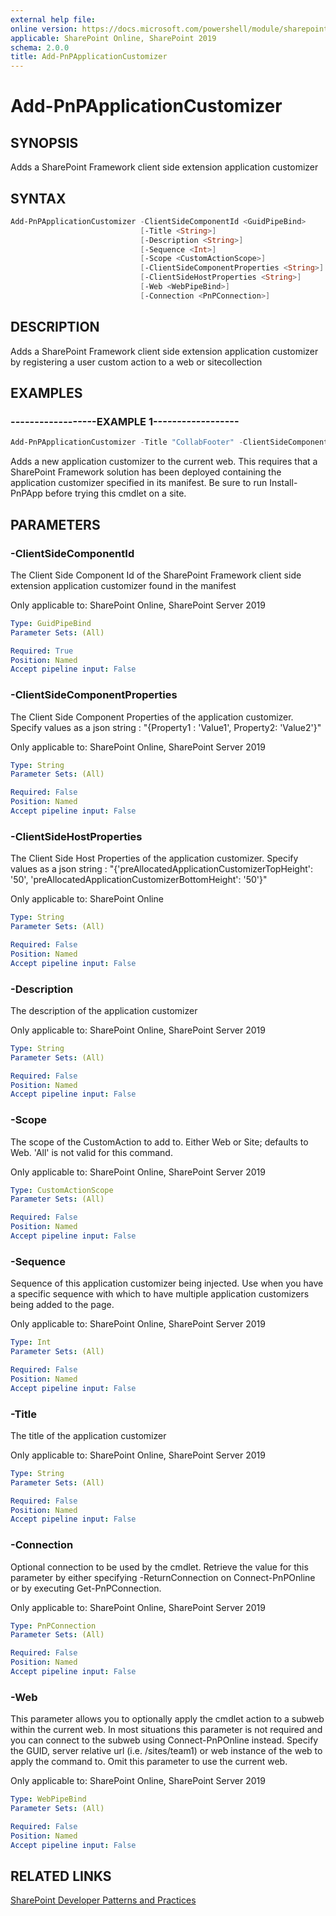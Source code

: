 ```yaml
---
external help file:
online version: https://docs.microsoft.com/powershell/module/sharepoint-pnp/add-pnpapplicationcustomizer
applicable: SharePoint Online, SharePoint 2019
schema: 2.0.0
title: Add-PnPApplicationCustomizer
---
```


# Add-PnPApplicationCustomizer

## SYNOPSIS
Adds a SharePoint Framework client side extension application customizer

## SYNTAX 

```powershell
Add-PnPApplicationCustomizer -ClientSideComponentId <GuidPipeBind>
                             [-Title <String>]
                             [-Description <String>]
                             [-Sequence <Int>]
                             [-Scope <CustomActionScope>]
                             [-ClientSideComponentProperties <String>]
                             [-ClientSideHostProperties <String>]
                             [-Web <WebPipeBind>]
                             [-Connection <PnPConnection>]
```

## DESCRIPTION
Adds a SharePoint Framework client side extension application customizer by registering a user custom action to a web or sitecollection

## EXAMPLES

### ------------------EXAMPLE 1------------------
```powershell
Add-PnPApplicationCustomizer -Title "CollabFooter" -ClientSideComponentId c0ab3b94-8609-40cf-861e-2a1759170b43 -ClientSideComponentProperties "{`"sourceTermSet`":`"PnP-CollabFooter-SharedLinks`",`"personalItemsStorageProperty`":`"PnP-CollabFooter-MyLinks`"}
```

Adds a new application customizer to the current web. This requires that a SharePoint Framework solution has been deployed containing the application customizer specified in its manifest. Be sure to run Install-PnPApp before trying this cmdlet on a site.

## PARAMETERS

### -ClientSideComponentId
The Client Side Component Id of the SharePoint Framework client side extension application customizer found in the manifest

Only applicable to: SharePoint Online, SharePoint Server 2019

```yaml
Type: GuidPipeBind
Parameter Sets: (All)

Required: True
Position: Named
Accept pipeline input: False
```

### -ClientSideComponentProperties
The Client Side Component Properties of the application customizer. Specify values as a json string : "{Property1 : 'Value1', Property2: 'Value2'}"

Only applicable to: SharePoint Online, SharePoint Server 2019

```yaml
Type: String
Parameter Sets: (All)

Required: False
Position: Named
Accept pipeline input: False
```

### -ClientSideHostProperties
The Client Side Host Properties of the application customizer. Specify values as a json string : "{'preAllocatedApplicationCustomizerTopHeight': '50', 'preAllocatedApplicationCustomizerBottomHeight': '50'}"

Only applicable to: SharePoint Online

```yaml
Type: String
Parameter Sets: (All)

Required: False
Position: Named
Accept pipeline input: False
```

### -Description
The description of the application customizer

Only applicable to: SharePoint Online, SharePoint Server 2019

```yaml
Type: String
Parameter Sets: (All)

Required: False
Position: Named
Accept pipeline input: False
```

### -Scope
The scope of the CustomAction to add to. Either Web or Site; defaults to Web. 'All' is not valid for this command.

Only applicable to: SharePoint Online, SharePoint Server 2019

```yaml
Type: CustomActionScope
Parameter Sets: (All)

Required: False
Position: Named
Accept pipeline input: False
```

### -Sequence
Sequence of this application customizer being injected. Use when you have a specific sequence with which to have multiple application customizers being added to the page.

Only applicable to: SharePoint Online, SharePoint Server 2019

```yaml
Type: Int
Parameter Sets: (All)

Required: False
Position: Named
Accept pipeline input: False
```

### -Title
The title of the application customizer

Only applicable to: SharePoint Online, SharePoint Server 2019

```yaml
Type: String
Parameter Sets: (All)

Required: False
Position: Named
Accept pipeline input: False
```

### -Connection
Optional connection to be used by the cmdlet. Retrieve the value for this parameter by either specifying -ReturnConnection on Connect-PnPOnline or by executing Get-PnPConnection.

Only applicable to: SharePoint Online, SharePoint Server 2019

```yaml
Type: PnPConnection
Parameter Sets: (All)

Required: False
Position: Named
Accept pipeline input: False
```

### -Web
This parameter allows you to optionally apply the cmdlet action to a subweb within the current web. In most situations this parameter is not required and you can connect to the subweb using Connect-PnPOnline instead. Specify the GUID, server relative url (i.e. /sites/team1) or web instance of the web to apply the command to. Omit this parameter to use the current web.

Only applicable to: SharePoint Online, SharePoint Server 2019

```yaml
Type: WebPipeBind
Parameter Sets: (All)

Required: False
Position: Named
Accept pipeline input: False
```

## RELATED LINKS

[SharePoint Developer Patterns and Practices](https://aka.ms/sppnp)